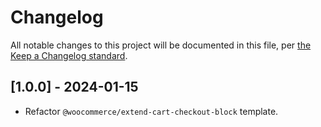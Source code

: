 # Changelog

All notable changes to this project will be documented in this file, per [the Keep a Changelog standard](http://keepachangelog.com/).

## [1.0.0] - 2024-01-15
- Refactor `@woocommerce/extend-cart-checkout-block` template.